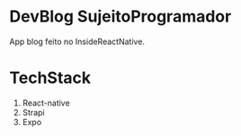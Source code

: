 # DevBlog SujeitoProgramador
App blog  feito no InsideReactNative.

# TechStack
1. React-native
2. Strapi
3. Expo



 
